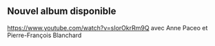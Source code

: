 ## <div class="text-justify"> Nouvel album disponible</div>

https://www.youtube.com/watch?v=sIorOkrRm9Q avec Anne Paceo
et Pierre-François Blanchard


